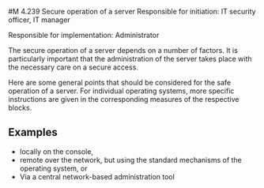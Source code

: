 #M 4.239 Secure operation of a server
Responsible for initiation: IT security officer, IT manager

Responsible for implementation: Administrator

The secure operation of a server depends on a number of factors. It is particularly important that the administration of the server takes place with the necessary care on a secure access.

Here are some general points that should be considered for the safe operation of a server. For individual operating systems, more specific instructions are given in the corresponding measures of the respective blocks.



## Examples 
* locally  on the console,
* remote over the network, but using the standard mechanisms of the operating system, or
* Via a central network-based administration tool




